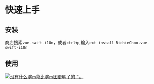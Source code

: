 # 快速上手
## 安装
商店搜索`vue-swift-i18n`，或者`ctrl+p`,输入`ext install RichieChoo.vue-swift-i18n`

## 使用
<a href="/swift.gif" target="_blank" title="查看大图">![没有什么演示能比演示图更明了的了。](/swift.gif)</a>
